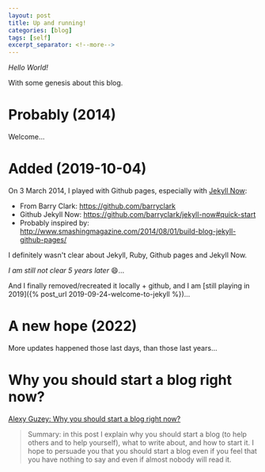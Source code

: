 ```yaml
---
layout: post
title: Up and running!
categories: [blog]
tags: [self]
excerpt_separator: <!--more-->
---
```

*Hello World!*

With some genesis about this blog.
<!--more-->

# Probably (2014)
Welcome...

# Added (2019-10-04)

On 3 March 2014, I played with Github pages, especially with [Jekyll Now](<https://github.com/barryclark/jekyll-now> "Jekyll Now"):
 * From Barry Clark: <https://github.com/barryclark>
 * Github Jekyll Now: <https://github.com/barryclark/jekyll-now#quick-start>
 * Probably inspired by: <http://www.smashingmagazine.com/2014/08/01/build-blog-jekyll-github-pages/>

I definitely wasn't clear about Jekyll, Ruby, Github pages and Jekyll Now.

*I am still not clear 5 years later* :smile:...

And I finally removed/recreated it locally + github, and I am [still playing in 2019]({% post_url 2019-09-24-welcome-to-jekyll %})...

# A new hope (2022)

More updates happened those last days, than those last years...

# Why you should start a blog right now?

[Alexy Guzey: Why you should start a blog right now? ](https://guzey.com/personal/why-have-a-blog/)

> Summary: in this post I explain why you should start a blog (to help others and to help yourself), what to write about, and how to start it. I hope to persuade you that you should start a blog even if you feel that you have nothing to say and even if almost nobody will read it.
